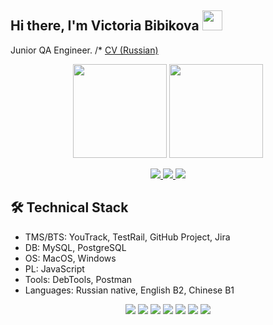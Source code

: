 ## Hi there, I'm Victoria Bibikova <img src="https://github.com/blackcater/blackcater/raw/main/images/Hi.gif" height="32"/>

Junior QA Engineer. 
/* <a href="https://bibikovavi.github.io./">CV (Russian)</a>

<p align='center'>
   <a href="https://github-readme-stats.vercel.app/api?username=bibikovavi&show_icons=true&count_private=true"><img
           height=150
           src="https://github-readme-stats.vercel.app/api?username=bibikovavi&show_icons=true&count_private=true"/></a>
   <a href="https://github.com/bibikovavi/github-readme-stats"><img height=150
                                                                  src="https://github-readme-stats.vercel.app/api/top-langs/?username=bibikovavi&layout=compact"/></a>
</p>

<p align='center'>
   <a href="https://www.linkedin.com/in/victoria-bibikova/"> 
       <img src="https://img.shields.io/badge/linkedin-%230077B5.svg?&style=for-the-badge&logo=linkedin&logoColor=white"/>
   </a>
   <a href="https://t.me/vikbibi">
       <img src="https://img.shields.io/badge/Telegram-2CA5E0?style=for-the-badge&logo=telegram&logoColor=white"/>
   </a>
    <a href="mailto:bibikovavicky@gmail.com">
         <img src="https://img.shields.io/badge/Gmail-D14836?style=for-the-badge&logo=gmail&logoColor=white"/>
    </a>
</p>


## 🛠 Technical Stack
*   TMS/BTS: YouTrack, TestRail, GitHub Project, Jira
*   DB: MySQL, PostgreSQL
*   OS: MacOS, Windows
*   PL: JavaScript
*   Tools: DebTools, Postman
*   Languages: Russian native, English B2, Chinese B1



<p align='center'>
       <img src="https://img.shields.io/badge/MySQL-005C84?style=for-the-badge&logo=mysql&logoColor=white"/>
       <img src="https://img.shields.io/badge/Figma-F24E1E?style=for-the-badge&logo=figma&logoColor=white"/>
      <img src="https://img.shields.io/badge/Edx-193A3E?style=for-the-badge&logo=edx&logoColor=white"/>
      <img src="https://img.shields.io/badge/Node%20js-339933?style=for-the-badge&logo=nodedotjs&logoColor=white"/>
      <img src="https://img.shields.io/badge/Postman-FF6C37?style=for-the-badge&logo=Postman&logoColor=white"/>
      <img src="https://img.shields.io/badge/JavaScript-323330?style=for-the-badge&logo=javascript&logoColor=F7DF1E"/>   
      <img src="https://img.shields.io/badge/Zsh-F15A24?style=for-the-badge&logo=Zsh&logoColor=white"/>

</p>
